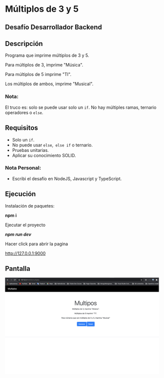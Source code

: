 # Múltiplos de 3 y 5

## Desafío Desarrollador Backend


## Descripción

Programa que imprime múltiplos de 3 y 5.

Para múltiplos de 3, imprime "Música".

Para múltiplos de 5 imprime "TI".

Los múltiplos de ambos, imprime "Musical".

### Nota:
El truco es: solo se puede usar solo un `if`. No hay múltiples ramas, ternario
operadores o `else`.

## Requisitos
* Solo un `if`.
* No puede usar `else`,` else if` o ternario.
* Pruebas unitarias.
* Aplicar su conocimiento SOLID.

### Nota Personal:
* Escribi el desafío en NodeJS, Javascript y TypeScript.

## Ejecución

Instalación de paquetes:

**npm i**

Ejecutar el proyecto

***npm run dev***

Hacer click para abrir la pagina

http://127.0.0.1:9000

## Pantalla

![alt text](src/public/img/project.png)